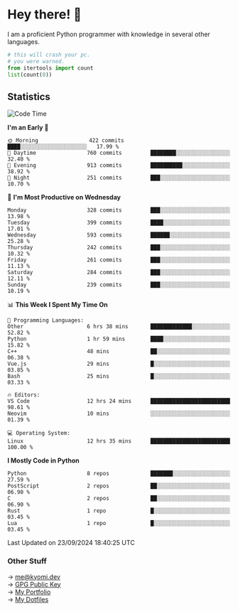# Hey there! 👋

I am a proficient Python programmer with knowledge in several other languages.

```py
# this will crash your pc.
# you were warned.
from itertools import count
list(count(0))
```

## Statistics
<!--START_SECTION:waka-->
![Code Time](http://img.shields.io/badge/Code%20Time-1%2C615%20hrs%2035%20mins-blue)

**I'm an Early 🐤** 

```text
🌞 Morning                422 commits         ████░░░░░░░░░░░░░░░░░░░░░   17.99 % 
🌆 Daytime                760 commits         ████████░░░░░░░░░░░░░░░░░   32.40 % 
🌃 Evening                913 commits         ██████████░░░░░░░░░░░░░░░   38.92 % 
🌙 Night                  251 commits         ███░░░░░░░░░░░░░░░░░░░░░░   10.70 % 
```
📅 **I'm Most Productive on Wednesday** 

```text
Monday                   328 commits         ███░░░░░░░░░░░░░░░░░░░░░░   13.98 % 
Tuesday                  399 commits         ████░░░░░░░░░░░░░░░░░░░░░   17.01 % 
Wednesday                593 commits         ██████░░░░░░░░░░░░░░░░░░░   25.28 % 
Thursday                 242 commits         ███░░░░░░░░░░░░░░░░░░░░░░   10.32 % 
Friday                   261 commits         ███░░░░░░░░░░░░░░░░░░░░░░   11.13 % 
Saturday                 284 commits         ███░░░░░░░░░░░░░░░░░░░░░░   12.11 % 
Sunday                   239 commits         ███░░░░░░░░░░░░░░░░░░░░░░   10.19 % 
```


📊 **This Week I Spent My Time On** 

```text
💬 Programming Languages: 
Other                    6 hrs 38 mins       █████████████░░░░░░░░░░░░   52.82 % 
Python                   1 hr 59 mins        ████░░░░░░░░░░░░░░░░░░░░░   15.82 % 
C++                      48 mins             ██░░░░░░░░░░░░░░░░░░░░░░░   06.38 % 
Vue.js                   29 mins             █░░░░░░░░░░░░░░░░░░░░░░░░   03.85 % 
Bash                     25 mins             █░░░░░░░░░░░░░░░░░░░░░░░░   03.33 % 

🔥 Editors: 
VS Code                  12 hrs 24 mins      █████████████████████████   98.61 % 
Neovim                   10 mins             ░░░░░░░░░░░░░░░░░░░░░░░░░   01.39 % 

💻 Operating System: 
Linux                    12 hrs 35 mins      █████████████████████████   100.00 % 
```

**I Mostly Code in Python** 

```text
Python                   8 repos             ███████░░░░░░░░░░░░░░░░░░   27.59 % 
PostScript               2 repos             ██░░░░░░░░░░░░░░░░░░░░░░░   06.90 % 
C                        2 repos             ██░░░░░░░░░░░░░░░░░░░░░░░   06.90 % 
Rust                     1 repo              █░░░░░░░░░░░░░░░░░░░░░░░░   03.45 % 
Lua                      1 repo              █░░░░░░░░░░░░░░░░░░░░░░░░   03.45 % 
```




 Last Updated on 23/09/2024 18:40:25 UTC
<!--END_SECTION:waka-->

### Other Stuff

→ [me@kyomi.dev](mailto:me@kyomi.dev)\
→ [GPG Public Key](https://github.com/bitterteriyaki.gpg)\
→ [My Portfolio](https://kyomi.dev)\
→ [My Dotfiles](https://github.com/bitterteriyaki/dotfiles)
